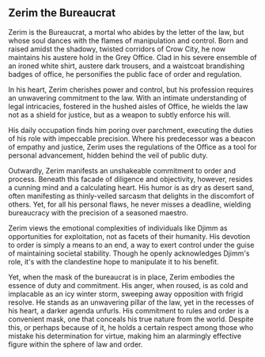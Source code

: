 ## Zerim the Bureaucrat

Zerim is the Bureaucrat, a mortal who abides by the letter of the law, but whose soul dances with the flames of manipulation and control. Born and raised amidst the shadowy, twisted corridors of Crow City, he now maintains his austere hold in the Grey Office. Clad in his severe ensemble of an ironed white shirt, austere dark trousers, and a waistcoat brandishing badges of office, he personifies the public face of order and regulation.

In his heart, Zerim cherishes power and control, but his profession requires an unwavering commitment to the law. With an intimate understanding of legal intricacies, fostered in the hushed aisles of Office, he wields the law not as a shield for justice, but as a weapon to subtly enforce his will.

His daily occupation finds him poring over parchment, executing the duties of his role with impeccable precision. Where his predecessor was a beacon of empathy and justice, Zerim uses the regulations of the Office as a tool for personal advancement, hidden behind the veil of public duty.

Outwardly, Zerim manifests an unshakeable commitment to order and process. Beneath this facade of diligence and objectivity, however, resides a cunning mind and a calculating heart. His humor is as dry as desert sand, often manifesting as thinly-veiled sarcasm that delights in the discomfort of others. Yet, for all his personal flaws, he never misses a deadline, wielding bureaucracy with the precision of a seasoned maestro.

Zerim views the emotional complexities of individuals like Djimm as opportunities for exploitation, not as facets of their humanity. His devotion to order is simply a means to an end, a way to exert control under the guise of maintaining societal stability. Though he openly acknowledges Djimm's role, it's with the clandestine hope to manipulate it to his benefit.

Yet, when the mask of the bureaucrat is in place, Zerim embodies the essence of duty and commitment. His anger, when roused, is as cold and implacable as an icy winter storm, sweeping away opposition with frigid resolve. He stands as an unwavering pillar of the law, yet in the recesses of his heart, a darker agenda unfurls. His commitment to rules and order is a convenient mask, one that conceals his true nature from the world. Despite this, or perhaps because of it, he holds a certain respect among those who mistake his determination for virtue, making him an alarmingly effective figure within the sphere of law and order.
